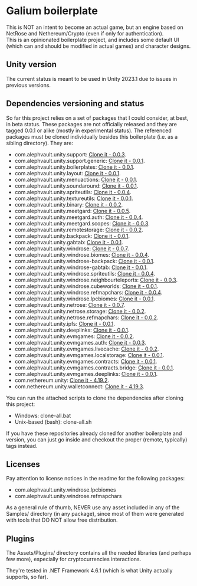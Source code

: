 # Galium boilerplate

This is NOT an intent to become an actual game, but an engine based on NetRose and Nethereum/Crypto (even if only for authentication).  
This is an opinionated boilerplate project, and includes some default UI (which can and should be modified in actual games) and character designs.

Unity version
-------------

The current status is meant to be used in Unity 2023.1 due to issues in previous versions.

Dependencies versioning and status
----------------------------------

So far this project relies on a set of packages that I could consider, at best, in beta status. These packages are not officially released and they are tagged 0.0.1 or alike (mostly in experimental status). The referenced packages must be cloned individually besides this boilerplate (i.e. as a sibling directory). They are:

 - com.alephvault.unity.support: [Clone it - 0.0.3](https://github.com/AlephVault/unity-support/tree/0.0.3).
 - com.alephvault.unity.support.generic: [Clone it - 0.0.1](https://github.com/AlephVault/unity-support-generic/tree/0.0.1).
 - com.alephvault.unity.boilerplates: [Clone it - 0.0.1](https://github.com/AlephVault/unity-boilerplates/tree/0.0.1).
 - com.alephvault.unity.layout: [Clone it - 0.0.1](https://github.com/AlephVault/unity-layout/tree/0.0.1).
 - com.alephvault.unity.menuactions: [Clone it - 0.0.1](https://github.com/AlephVault/unity-menu-actions/tree/0.0.1).
 - com.alephvault.unity.soundaround: [Clone it - 0.0.1](https://github.com/AlephVault/unity-soundaround/tree/0.0.1).
 - com.alephvault.unity.spriteutils: [Clone it - 0.0.4](https://github.com/AlephVault/unity-spriteutils/tree/0.0.4).
 - com.alephvault.unity.textureutils: [Clone it - 0.0.1](https://github.com/AlephVault/unity-textureutils/tree/0.0.1).
 - com.alephvault.unity.binary: [Clone it - 0.0.2](https://github.com/AlephVault/unity-binary/tree/0.0.2).
 - com.alephvault.unity.meetgard: [Clone it - 0.0.5](https://github.com/AlephVault/unity-meetgard/tree/0.0.5).
 - com.alephvault.unity.meetgard.auth: [Clone it - 0.0.4](https://github.com/AlephVault/unity-meetgard-auth/tree/0.0.4).
 - com.alephvault.unity.meetgard.scopes: [Clone it - 0.0.3](https://github.com/AlephVault/unity-meetgard-scopes/tree/0.0.3).
 - com.alephvault.unity.remotestorage: [Clone it - 0.0.2](https://github.com/AlephVault/unity-remotestorage/tree/0.0.2).
 - com.alephvault.unity.backpack: [Clone it - 0.0.1](https://github.com/AlephVault/unity-backpack/tree/0.0.1).
 - com.alephvault.unity.gabtab: [Clone it - 0.0.1](https://github.com/AlephVault/unity-gabtab/tree/0.0.1).
 - com.alephvault.unity.windrose: [Clone it - 0.0.7](https://github.com/AlephVault/unity-windrose/tree/0.0.7).
 - com.alephvault.unity.windrose.biomes: [Clone it - 0.0.4](https://github.com/AlephVault/unity-windrose-biomes/tree/0.0.4).
 - com.alephvault.unity.windrose-backpack: [Clone it - 0.0.1](https://github.com/AlephVault/unity-windrose-backpack-plugin/tree/0.0.1).
 - com.alephvault.unity.windrose-gabtab: [Clone it - 0.0.1](https://github.com/AlephVault/unity-windrose-gabtab-plugin/tree/0.0.1).
 - com.alephvault.unity.windrose.spriteutils: [Clone it - 0.0.4](https://github.com/AlephVault/unity-windrose-spriteutils/tree/0.0.4).
 - com.alephvault.unity.windrose.neighbourteleports: [Clone it - 0.0.3](https://github.com/AlephVault/unity-windrose-neighbourteleports/tree/0.0.3).
 - com.alephvault.unity.windrose.cubeworlds: [Clone it - 0.0.1](https://github.com/AlephVault/unity-windrose-cubeworlds/tree/0.0.1).
 - com.alephvault.unity.windrose.refmapchars: [Clone it - 0.0.4](https://github.com/AlephVault/unity-windrose-refmapchars/tree/0.0.4).
 - com.alephvault.unity.windrose.lpcbiomes: [Clone it - 0.0.1](https://github.com/AlephVault/unity-windrose-lpcbiomes/0.0.1).
 - com.alephvault.unity.netrose: [Clone it - 0.0.7](https://github.com/AlephVault/unity-netrose/tree/0.0.7).
 - com.alephvault.unity.netrose.storage: [Clone it - 0.0.2](https://github.com/AlephVault/unity-netrose-storage/tree/0.0.2).
 - com.alephvault.unity.netrose.refmapchars: [Clone it - 0.0.2](https://github.com/AlephVault/unity-netrose-refmapchars/tree/0.0.2).
 - com.alephvault.unity.ipfs: [Clone it - 0.0.1](https://github.com/AlephVault/unity-ipfs/tree/0.0.1).
 - com.alephvault.unity.deeplinks: [Clone it - 0.0.1](https://github.com/AlephVault/unity-deeplinks/tree/0.0.1).
 - com.alephvault.unity.evmgames: [Clone it - 0.0.2](https://github.com/AlephVault/unity-evmgames/tree/0.0.2).
 - com.alephvault.unity.evmgames.auth: [Clone it - 0.0.3](https://github.com/AlephVault/unity-evmgames-auth/tree/0.0.3).
 - com.alephvault.unity.evmgames.livecache: [Clone it - 0.0.2](https://github.com/AlephVault/unity-evmgames-livecache/tree/0.0.2).
 - com.alephvault.unity.evmgames.localstorage: [Clone it - 0.0.1](https://github.com/AlephVault/unity-evmgames-localstorage/tree/0.0.1).
 - com.alephvault.unity.evmgames.contracts: [Clone it - 0.0.1](https://github.com/AlephVault/unity-evmgames-contracts/tree/0.0.1).
 - com.alephvault.unity.evmgames.contracts.bridge: [Clone it - 0.0.1](https://github.com/AlephVault/unity-evmgames-bridge-contract/tree/0.0.1).
 - com.alephvault.unity.evmgames.deeplinks: [Clone it - 0.0.1](https://github.com/AlephVault/unity-evmgames-deeplinks/tree/0.0.1).
 - com.nethereum.unity: [Clone it - 4.19.2](https://github.com/Nethereum/Nethereum.Unity/tree/4.19.2).
 - com.nethereum.unity.walletconnect: [Clone it - 4.19.3](https://github.com/Nethereum/Nethereum.Unity.WalletConnect/tree/4.19.3).

You can run the attached scripts to clone the dependencies after cloning this project:

 - Windows: clone-all.bat
 - Unix-based (bash): clone-all.sh
 
If you have these repositories already cloned for another boilerplate and version, you can just go inside and checkout the proper (remote, typically) tags instead.

Licenses
--------

Pay attention to license notices in the readme for the following packages:

 - com.alephvault.unity.windrose.lpcbiomes
 - com.alephvault.unity.windrose.refmapchars

As a general rule of thumb, NEVER use any asset included in any of the Samples/ directory (in any package), since most of them were generated with tools that DO NOT allow free distribution.

Plugins
-------

The Assets/Plugins/ directory contains all the needed libraries (and perhaps few more), especially for cryptocurrencies interactions.

They're tested in .NET Framework 4.6.1 (which is what Unity actually supports, so far).
